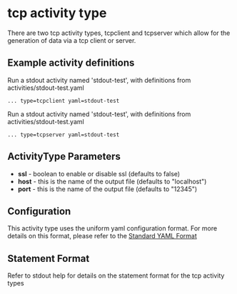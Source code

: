 # tcp activity type

There are two tcp activity types, tcpclient and tcpserver which
allow for the generation of data via a tcp client or server.

## Example activity definitions

Run a stdout activity named 'stdout-test', with definitions from activities/stdout-test.yaml
~~~
... type=tcpclient yaml=stdout-test
~~~

Run a stdout activity named 'stdout-test', with definitions from activities/stdout-test.yaml
~~~
... type=tcpserver yaml=stdout-test
~~~

## ActivityType Parameters

- **ssl** -  boolean to enable or disable ssl
    (defaults to false)
- **host** - this is the name of the output file
    (defaults to "localhost")
- **port** - this is the name of the output file
    (defaults to "12345")

## Configuration

This activity type uses the uniform yaml configuration format.
For more details on this format, please refer to the
[Standard YAML Format](http://docs.nosqlbench.io/user-guide/standard_yaml/)

## Statement Format

Refer to stdout help for details on the statement format for the tcp
activity types
